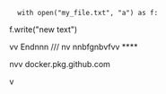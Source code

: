       with open("my_file.txt", "a") as f:
   f.write("new text")

vv 
Endnnn
/// 
    nv
  nnbfgnbvfvv ****
          
         
   
nvv   docker.pkg.github.com    
 
    
  v
     
      
 
    
  
  
  
    
   
 
 

 
    
